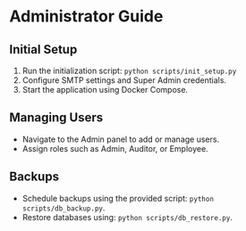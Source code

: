 # Administrator Guide

## Initial Setup
1. Run the initialization script: `python scripts/init_setup.py`
2. Configure SMTP settings and Super Admin credentials.
3. Start the application using Docker Compose.

## Managing Users
- Navigate to the Admin panel to add or manage users.
- Assign roles such as Admin, Auditor, or Employee.

## Backups
- Schedule backups using the provided script: `python scripts/db_backup.py`.
- Restore databases using: `python scripts/db_restore.py`.